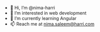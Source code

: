 - 👋 Hi, I’m @nima-harri
- 👀 I’m interested in web development
- 🌱 I’m currently learning Angular
- 📫 Reach me at nima.saleem@harri.com

<!---
nima-harri/nima-harri is a ✨ special ✨ repository because its `README.md` (this file) appears on your GitHub profile.
You can click the Preview link to take a look at your changes.
--->
